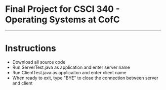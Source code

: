# Final Project for CSCI 340 - Operating Systems at CofC
-------------------------------------------------------
# Instructions

- Download all source code
- Run ServerTest.java as application and enter server name
- Run ClientTest.java as applicaiton and enter client name
- When ready to exit, type "BYE" to close the connection between server and client
